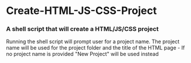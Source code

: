# Create-HTML-JS-CSS-Project
### A shell script that will create a HTML/JS/CSS project

Running the shell script will prompt user for a project name. The project name will be used for the project folder and the title of the HTML page - If no project name is provided "New Project" will be used instead
